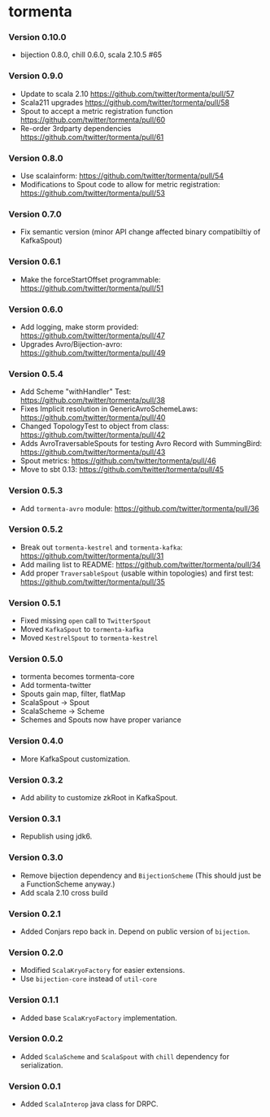 # tormenta #

### Version 0.10.0 ###
* bijection 0.8.0, chill 0.6.0, scala 2.10.5 #65

### Version 0.9.0 ###
* Update to scala 2.10 https://github.com/twitter/tormenta/pull/57
* Scala211 upgrades https://github.com/twitter/tormenta/pull/58
* Spout to accept a metric registration function https://github.com/twitter/tormenta/pull/60
* Re-order 3rdparty dependencies https://github.com/twitter/tormenta/pull/61

### Version 0.8.0 ###
* Use scalainform: https://github.com/twitter/tormenta/pull/54
* Modifications to Spout code to allow for metric registration: https://github.com/twitter/tormenta/pull/53

### Version 0.7.0 ###
* Fix semantic version (minor API change affected binary compatibiltiy of KafkaSpout)

### Version 0.6.1 ###
* Make the forceStartOffset programmable: https://github.com/twitter/tormenta/pull/51

### Version 0.6.0 ###
* Add logging, make storm provided: https://github.com/twitter/tormenta/pull/47
* Upgrades Avro/Bijection-avro: https://github.com/twitter/tormenta/pull/49

### Version 0.5.4 ###
* Add Scheme "withHandler" Test: https://github.com/twitter/tormenta/pull/38
* Fixes Implicit resolution in GenericAvroSchemeLaws: https://github.com/twitter/tormenta/pull/40
* Changed TopologyTest to object from class: https://github.com/twitter/tormenta/pull/42
* Adds AvroTraversableSpouts for testing Avro Record with SummingBird: https://github.com/twitter/tormenta/pull/43
* Spout metrics: https://github.com/twitter/tormenta/pull/46
* Move to sbt 0.13: https://github.com/twitter/tormenta/pull/45

### Version 0.5.3 ###

* Add `tormenta-avro` module: https://github.com/twitter/tormenta/pull/36

### Version 0.5.2 ###

* Break out `tormenta-kestrel` and `tormenta-kafka`: https://github.com/twitter/tormenta/pull/31
* Add mailing list to README: https://github.com/twitter/tormenta/pull/34
* Add proper `TraversableSpout` (usable within topologies) and first test: https://github.com/twitter/tormenta/pull/35

### Version 0.5.1 ###

* Fixed missing `open` call to `TwitterSpout`
* Moved `KafkaSpout` to `tormenta-kafka`
* Moved `KestrelSpout` to `tormenta-kestrel`

### Version 0.5.0 ###

* tormenta becomes tormenta-core
* Add tormenta-twitter
* Spouts gain map, filter, flatMap
* ScalaSpout -> Spout
* ScalaScheme -> Scheme
* Schemes and Spouts now have proper variance

### Version 0.4.0 ###

* More KafkaSpout customization.

### Version 0.3.2 ###

* Add ability to customize zkRoot in KafkaSpout.

### Version 0.3.1 ###

* Republish using jdk6.

### Version 0.3.0 ###

* Remove bijection dependency and `BijectionScheme` (This should just be a FunctionScheme anyway.)
* Add scala 2.10 cross build

### Version 0.2.1 ###

* Added Conjars repo back in. Depend on public version of `bijection`.

### Version 0.2.0 ###

* Modified `ScalaKryoFactory` for easier extensions.
* Use `bijection-core` instead of `util-core`

### Version 0.1.1 ###

* Added base `ScalaKryoFactory` implementation.

### Version 0.0.2 ###

* Added `ScalaScheme` and `ScalaSpout` with `chill` dependency for serialization.

### Version 0.0.1 ###

* Added `ScalaInterop` java class for DRPC.
